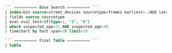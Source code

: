 
```sql
``` ========== Base Search ========== ```
| index=bin source=street_devices sourcetype=frames earliest=-1d@d latest=now()
| fields source sourcetype
| eval eval_test=if(type=1, "1", "0")
| where suspected_age>21 AND suspected_age<40
| timechart by host span=1h limit=10

``` ========== Final Table ========== ```
| table
```
